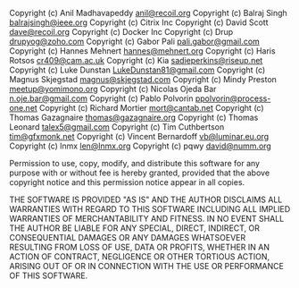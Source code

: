 Copyright (c) Anil Madhavapeddy <anil@recoil.org>
Copyright (c) Balraj Singh <balrajsingh@ieee.org>
Copyright (c) Citrix Inc
Copyright (c) David Scott <dave@recoil.org>
Copyright (c) Docker Inc
Copyright (c) Drup <drupyog@zoho.com>
Copyright (c) Gabor Pali <pali.gabor@gmail.com>
Copyright (c) Hannes Mehnert <hannes@mehnert.org>
Copyright (c) Haris Rotsos <cr409@cam.ac.uk>
Copyright (c) Kia <sadieperkins@riseup.net>
Copyright (c) Luke Dunstan <LukeDunstan81@gmail.com>
Copyright (c) Magnus Skjegstad <magnus@skjegstad.com>
Copyright (c) Mindy Preston <meetup@yomimono.org>
Copyright (c) Nicolas Ojeda Bar <n.oje.bar@gmail.com>
Copyright (c) Pablo Polvorin <ppolvorin@process-one.net>
Copyright (c) Richard Mortier <mort@cantab.net>
Copyright (c) Thomas Gazagnaire <thomas@gazagnaire.org>
Copyright (c) Thomas Leonard <talex5@gmail.com>
Copyright (c) Tim Cuthbertson <tim@gfxmonk.net>
Copyright (c) Vincent Bernardoff <vb@luminar.eu.org>
Copyright (c) lnmx <len@lnmx.org>
Copyright (c) pqwy <david@numm.org> 

Permission to use, copy, modify, and distribute this software for any
purpose with or without fee is hereby granted, provided that the above
copyright notice and this permission notice appear in all copies.

THE SOFTWARE IS PROVIDED "AS IS" AND THE AUTHOR DISCLAIMS ALL WARRANTIES
WITH REGARD TO THIS SOFTWARE INCLUDING ALL IMPLIED WARRANTIES OF
MERCHANTABILITY AND FITNESS. IN NO EVENT SHALL THE AUTHOR BE LIABLE FOR
ANY SPECIAL, DIRECT, INDIRECT, OR CONSEQUENTIAL DAMAGES OR ANY DAMAGES
WHATSOEVER RESULTING FROM LOSS OF USE, DATA OR PROFITS, WHETHER IN AN
ACTION OF CONTRACT, NEGLIGENCE OR OTHER TORTIOUS ACTION, ARISING OUT OF
OR IN CONNECTION WITH THE USE OR PERFORMANCE OF THIS SOFTWARE.
